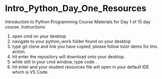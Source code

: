 # Intro_Python_Day_One_Resources
Introduction to Python Programming Course Materials for Day 1 of 15 day course.
Instructions:
1. open cmd on your desktop
2. navigate to your python_work folder found on your desktop
3. type git clone and link you have copied, please follow tutor demo for this action.
4. hit enter the repository will download onto your desktop.
5. while still in your cmd window, type code .
6. hit enter and your student resources file will open in your default IDE which is VS Code.
